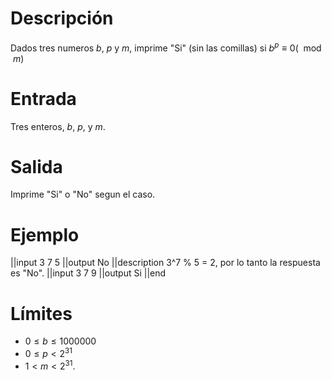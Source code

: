 # Descripción

Dados tres numeros $b$, $p$ y $m$, imprime "Si" (sin las comillas) si $b^p \equiv 0 (\mod m)$

# Entrada

Tres enteros, $b$, $p$, y $m$.

# Salida

Imprime "Si" o "No" segun el caso.

# Ejemplo

||input
3 7 5
||output
No
||description
3^7 % 5 = 2, por lo tanto la respuesta es "No".
||input
3 7 9
||output
Si
||end

# Límites
- $0 \leq b \leq 1000000$
- $0 \leq p \lt 2^{31}$
- $1 \lt m \lt 2^{31}$.
